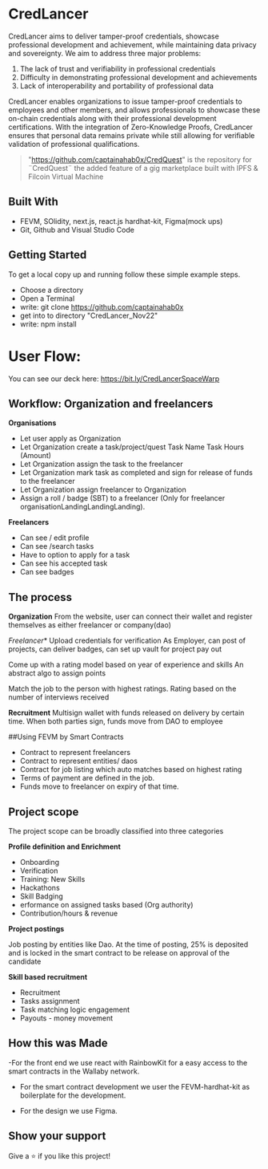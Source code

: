 
# CredLancer
CredLancer aims to deliver tamper-proof credentials, showcase professional development and achievement, while maintaining data privacy and sovereignty. We aim to address three major problems:

1. The lack of trust and verifiability in professional credentials
2. Difficulty in demonstrating professional development and achievements
3. Lack of interoperability and portability of professional data

CredLancer enables organizations to issue tamper-proof credentials to employees and other members, and allows professionals to showcase these on-chain credentials along with their professional development certifications. With the integration of Zero-Knowledge Proofs, CredLancer ensures that personal data remains private while still allowing for verifiable validation of professional qualifications.

> "https://github.com/captainahab0x/CredQuest" is the repository for ¨CredQuest¨ the added feature of a gig marketplace built with IPFS & Filcoin Virtual Machine

## Built With

- FEVM, SOlidity, next.js, react.js hardhat-kit, Figma(mock ups)
- Git, Github and Visual Studio Code

## Getting Started

To get a local copy up and running follow these simple example steps.

- Choose a directory
- Open a Terminal
- write: git clone https://github.com/captainahab0x
- get into to directory "CredLancer_Nov22"
- write: npm install

# User Flow:
You can see our deck here: https://bit.ly/CredLancerSpaceWarp

## Workflow: Organization and freelancers

**Organisations**

- Let user apply as Organization
- Let Organization create a task/project/quest
    Task Name
    Task Hours (Amount)
- Let Organization  assign the task to the freelancer
- Let Organization mark task as completed and sign for release of funds to the freelancer
- Let Organization  assign freelancer to Organization
- Assign a roll / badge (SBT) to a freelancer (Only for freelancer organisationLandingLandingLanding).

**Freelancers**

- Can see / edit profile
- Can see /search tasks
- Have to option to apply for a task
- Can see his accepted task
- Can see badges


## The process
**Organization**
From the website, user can connect their wallet and register themselves as either freelancer or company(dao)

*Freelancer**
Upload credentials for verification 
As Employer, can post of projects, can deliver badges, can set up vault for project pay out

Come up with a rating model based on year of experience and skills
An abstract algo to assign points

Match the job to the person with highest ratings. 
Rating based on the number of interviews received

**Recruitment**
Multisign wallet with funds released on delivery by certain time.
When both parties sign, funds move from DAO to employee


##Using FEVM by Smart Contracts

- Contract to represent freelancers
- Contract to represent entities/ daos
- Contract for job listing which auto matches based on highest rating
- Terms of payment are defined in the job.
- Funds move to freelancer on expiry of that time. 


## Project scope

The project scope can be broadly classified into three categories

**Profile definition and Enrichment**

- Onboarding
- Verification
- Training: New Skills
- Hackathons
- Skill Badging
- erformance on assigned tasks based (Org authority)
- Contribution/hours & revenue 		

**Project postings**

Job posting by entities like Dao. At the time of posting, 25% is deposited and is locked in the smart contract to be release on approval of the candidate

**Skill based recruitment**

- Recruitment
- Tasks assignment
- Task matching logic
engagement
- Payouts - money movement

## How this was Made

-For the front end we use react with RainbowKit for a easy access to the smart contracts in the Wallaby network.

- For the smart contract development we user the FEVM-hardhat-kit as boilerplate for the development.

- For the design we use Figma.

## Show your support

Give a ⭐️ if you like this project!




